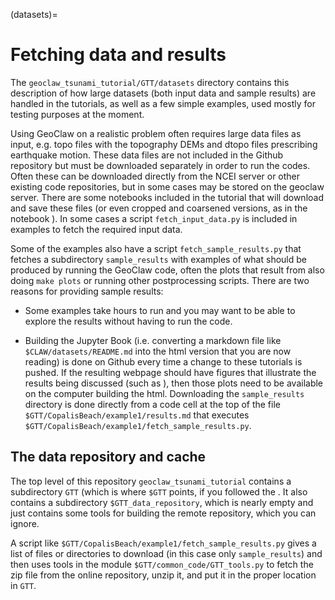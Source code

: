 
(datasets)=
# Fetching data and results

The `geoclaw_tsunami_tutorial/GTT/datasets` directory contains this
description of how large datasets (both input data and sample results)
are handled in the tutorials, as well as a few simple examples,
used mostly for testing purposes at the moment.

Using GeoClaw on a realistic problem often requires large data files as input,
e.g. topo files with the topography DEMs and dtopo files prescribing earthquake
motion.  These data files are not included in the Github repository but must be
downloaded separately in order to run the codes.  Often these can be downloaded
directly from the NCEI server or other existing code repositories, but in some
cases may be stored on the geoclaw server.  There are some notebooks included
in the tutorial that will download and save these files (or even cropped and
coarsened versions, as in the notebook [](../topo/CopalisTopo)).  In some cases
a script `fetch_input_data.py` is included in examples to fetch the required
input data.

Some of the examples also have a script `fetch_sample_results.py` that fetches
a subdirectory `sample_results` with examples of what should be produced by
running the GeoClaw code, often the plots that result from also doing `make
plots` or running other postprocessing scripts.  There are two reasons for
providing sample results:

- Some examples take hours to run and you may want to be able to explore the
  results without having to run the code.

- Building the Jupyter Book (i.e. converting a markdown file like
  `$CLAW/datasets/README.md` into the html version that you are now reading)
  is done on Github every time a change to these tutorials is pushed.
  If the resulting webpage should have figures that illustrate the results
  being discussed (such as [](../CopalisBeach/example1/results)), then those plots
  need to be available on the computer building the html. Downloading the
  `sample_results` directory is done directly from a code cell at the top
  of the file `$GTT/CopalisBeach/example1/results.md` that executes
  `$GTT/CopalisBeach/example1/fetch_sample_results.py`.


## The data repository and cache

The top level of this repository `geoclaw_tsunami_tutorial` contains a
subdirectory `GTT` (which is where `$GTT` points, if you followed the
[](workflow).  It also contains a subdirectory `$GTT_data_repository`, which
is nearly empty and just
contains some tools for building the remote repository, which you can ignore.

A script like `$GTT/CopalisBeach/example1/fetch_sample_results.py` gives a
list of files or directories to download (in this case only `sample_results`)
and then uses tools in the module `$GTT/common_code/GTT_tools.py`
to fetch the zip file from the online repository, unzip it, and put it in
the proper location in `GTT`.


